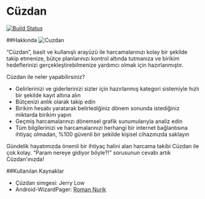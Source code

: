Cüzdan
======
[![Build Status](https://magnum.travis-ci.com/umutseven92/Cuzdan.svg?token=FcSswCqpWzu5VpELPryw&branch=master)](https://magnum.travis-ci.com/umutseven92/Cuzdan)

##Hakkında
![Cuzdan](https://github.com/umutseven92/Cuzdan/blob/master/res/drawable-xxhdpi/ic_launcher.png)

“Cüzdan”, basit ve kullanışlı arayüzü ile harcamalarınızı kolay bir şekilde takip etmenize, bütçe planlarınızı kontrol altında tutmanıza ve birikim hedeflerinizi gerçekleştirebilmenize yardımcı olmak için hazırlanmıştır.  
  
Cüzdan ile neler yapabilirsiniz?

* Gelirlerinizi ve giderlerinizi sizler için hazırlanmış kategori sistemiyle hızlı bir şekilde kayıt altına alın
* Bütçenizi anlık olarak takip edin
* Birikim hesabı yaratarak belirlediğiniz dönem sonunda istediğiniz miktarda birikim yapın
* Geçmiş harcamalarınızı dönemsel grafik sunumularıyla analiz edin 
* Tüm bilgilerinizi ve harcamalarınızi herhangi bir internet bağlantısına ihtiyaç olmadan, %100 güvenli bir şekilde kişisel cihazınızda saklayın
 
Gündelik hayatımızda önemli bir ihtiyaç halini alan harcama takibi Cüzdan ile  çok kolay. “Param nereye gidiyor böyle?!” sorusunun cevabı artık Cüzdan'ınızda!

##Kullanılan Kaynaklar
* Çüzdan simgesi: Jerry Low
* Android-WizardPager: [Roman Nurik](http://roman.nurik.net/)
